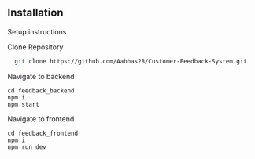
## Installation

Setup instructions

Clone Repository

```bash
  git clone https://github.com/Aabhas28/Customer-Feedback-System.git
```
Navigate to backend

    cd feedback_backend
    npm i
    npm start

Navigate to frontend

    cd feedback_frontend
    npm i
    npm run dev
    
